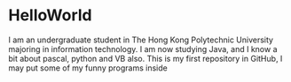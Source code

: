 HelloWorld
==========

I am an undergraduate student in The Hong Kong Polytechnic University majoring in information technology. I am now studying Java,
and I know a bit about pascal, python and VB also.
This is my first repository in GitHub, I may put some of my funny programs inside
